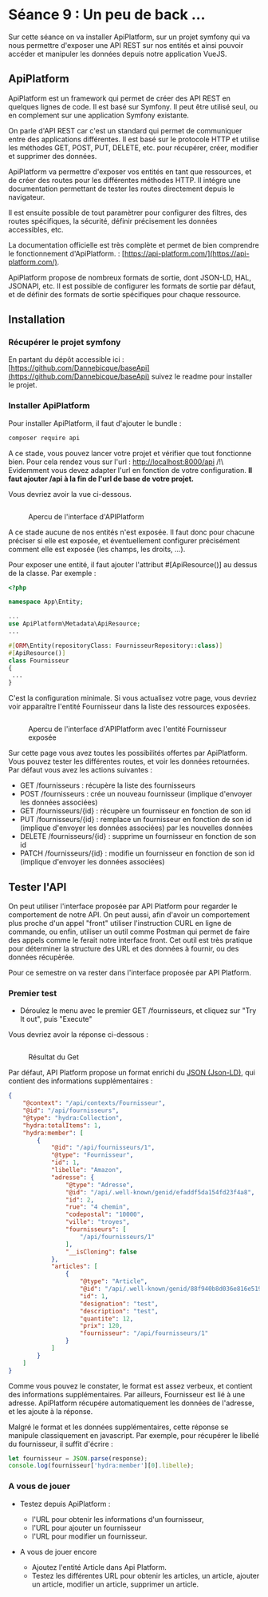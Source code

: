 # Séance 9 : Un peu de back ...

Sur cette séance on va installer ApiPlatform, sur un projet symfony qui va nous permettre d'exposer une API REST sur nos entités et ainsi pouvoir accéder et manipuler les données depuis notre application VueJS.

## ApiPlatform

ApiPlatform est un framework qui permet de créer des API REST en quelques lignes de code. Il est basé sur Symfony. Il peut être utilisé seul, ou en complement sur une application Symfony existante.

On parle d'API REST car c'est un standard qui permet de communiquer entre des applications différentes. Il est basé sur le protocole HTTP et utilise les méthodes GET, POST, PUT, DELETE, etc. pour récupérer, créer, modifier et supprimer des données.

ApiPlatform va permettre d'exposer vos entités en tant que ressources, et de créer des routes pour les différentes méthodes HTTP. Il intégre une documentation permettant de tester les routes directement depuis le navigateur.

Il est ensuite possible de tout paramètrer pour configurer des filtres, des routes spécifiques, la sécurité, définir précisement les données accessibles, etc.

La documentation officielle est très complète et permet de bien comprendre le fonctionnement d'ApiPlatform. : [https://api-platform.com/](https://api-platform.com/).

ApiPlatform propose de nombreux formats de sortie, dont JSON-LD, HAL, JSONAPI, etc. Il est possible de configurer les formats de sortie par défaut, et de définir des formats de sortie spécifiques pour chaque ressource.

## Installation

### Récupérer le projet symfony

En partant du dépôt accessible ici : [https://github.com/Dannebicque/baseApi](https://github.com/Dannebicque/baseApi) suivez le readme pour installer le projet.

### Installer ApiPlatform

Pour installer ApiPlatform, il faut d'ajouter le bundle :

```bash
composer require api
```

A ce stade, vous pouvez lancer votre projet et vérifier que tout fonctionne bien. Pour cela rendez vous sur l'url : [http://localhost:8000/api](http://localhost:8000/api) /!\ Evidemment vous devez adapter l'url en fonction de votre configuration. **Il faut  ajouter /api à la fin de l'url de base de votre projet.**

Vous devriez avoir la vue ci-dessous.

<figure><img src=".gitbook/assets/api1.png" alt=""><figcaption><p>Apercu de l'interface d'APIPlatform</p></figcaption></figure>

A ce stade aucune de nos entités n'est exposée. Il faut donc pour chacune préciser si elle est exposée, et éventuellement configurer précisément comment elle est exposée (les champs, les droits, ...).

Pour exposer une entité, il faut ajouter l'attribut #[ApiResource()] au dessus de la classe. Par exemple :

```php
<?php

namespace App\Entity;

...
use ApiPlatform\Metadata\ApiResource;
...

#[ORM\Entity(repositoryClass: FournisseurRepository::class)]
#[ApiResource()]
class Fournisseur
{
 ...
}
```

C'est la configuration minimale. Si vous actualisez votre page, vous devriez voir apparaître l'entité Fournisseur dans la liste des ressources exposées.

<figure><img src=".gitbook/assets/api2.png" alt=""><figcaption><p>Apercu de l'interface d'APIPlatform avec l'entité Fournisseur exposée</p></figcaption></figure>

Sur cette page vous avez toutes les possibilités offertes par ApiPlatform. Vous pouvez tester les différentes routes, et voir les données retournées. Par défaut vous avez les actions suivantes :

- GET /fournisseurs : récupère la liste des fournisseurs
- POST /fournisseurs : crée un nouveau fournisseur (implique d'envoyer les données associées)
- GET /fournisseurs/{id} : récupère un fournisseur en fonction de son id
- PUT /fournisseurs/{id} : remplace un fournisseur en fonction de son id (implique d'envoyer les données associées) par les nouvelles données
- DELETE /fournisseurs/{id} : supprime un fournisseur en fonction de son id
- PATCH /fournisseurs/{id} : modifie un fournisseur en fonction de son id (implique d'envoyer les données associées)

## Tester l'API

On peut utiliser l'interface proposée par API Platform pour regarder le comportement de notre API. On peut aussi, afin d'avoir un comportement plus proche d'un appel "front" utiliser l'instruction CURL en ligne de commande, ou enfin, utiliser un outil comme Postman qui permet de faire des appels comme le ferait notre interface front. Cet outil est très pratique pour déterminer la structure des URL et des données à fournir, ou des données récupèrée.

Pour ce semestre on va rester dans l'interface proposée par API Platform.

### Premier test 

* Déroulez le menu avec le premier GET /fournisseurs, et cliquez sur "Try It out", puis "Execute"

Vous devriez avoir la réponse ci-dessous :

<figure><img src=".gitbook/assets/api3.png" alt=""><figcaption><p>Résultat du Get</p></figcaption></figure>

Par défaut, API Platform propose un format enrichi du [JSON (Json-LD)](https://fr.wikipedia.org/wiki/JSON-LD), qui contient des informations supplémentaires :

```json
{
    "@context": "/api/contexts/Fournisseur",
    "@id": "/api/fournisseurs",
    "@type": "hydra:Collection",
    "hydra:totalItems": 1,
    "hydra:member": [
        {
            "@id": "/api/fournisseurs/1",
            "@type": "Fournisseur",
            "id": 1,
            "libelle": "Amazon",
            "adresse": {
                "@type": "Adresse",
                "@id": "/api/.well-known/genid/efaddf5da154fd23f4a8",
                "id": 2,
                "rue": "4 chemin",
                "codepostal": "10000",
                "ville": "troyes",
                "fournisseurs": [
                    "/api/fournisseurs/1"
                ],
                "__isCloning": false
            },
            "articles": [
                {
                    "@type": "Article",
                    "@id": "/api/.well-known/genid/88f940b8d036e816e519",
                    "id": 1,
                    "designation": "test",
                    "description": "test",
                    "quantite": 12,
                    "prix": 120,
                    "fournisseur": "/api/fournisseurs/1"
                }
            ]
        }
    ]
}
```

Comme vous pouvez le constater, le format est assez verbeux, et contient des informations supplémentaires. Par ailleurs, Fournisseur est lié à une adresse. ApiPlatform récupére automatiquement les données de l'adresse, et les ajoute à la réponse.

Malgré le format et les données supplémentaires, cette réponse se manipule classiquement en javascript. Par exemple, pour récupérer le libellé du fournisseur, il suffit d'écrire :

```javascript
let fournisseur = JSON.parse(response);
console.log(fournisseur['hydra:member'][0].libelle);
```

### A vous de jouer

* Testez depuis ApiPlatform :
  * l'URL pour obtenir les informations d'un fournisseur,
  * l'URL pour ajouter un fournisseur
  * l'URL pour modifier un fournisseur.

* A vous de jouer encore
  * Ajoutez l'entité Article dans Api Platform.
  * Testez les différentes URL pour obtenir les articles, un article, ajouter un article, modifier un article, supprimer un article.